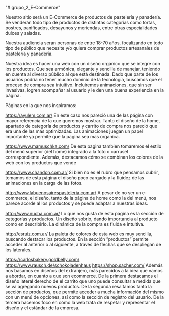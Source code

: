 "# grupo_2_E-Commerce" 

Nuestro sitio será un E-Commerce de productos de pastelería y panadería. Se venderán todo tipo de productos de distintas categorías como tortas, postres, panificados, desayunos y meriendas, entre otras especialidades dulces y saladas.

Nuestra audiencia serán personas de entre 18-70 años, focalizando en todo tipo de público que necesite y/o quiera comprar productos artesanales de pastelería y panadería.

Nuestra idea es hacer una web con un diseño orgánico que se integre con los productos. Que sea armónica, elegante y sencilla de manejar, teniendo en cuenta al diverso público al que está destinada. Dado que parte de los usuarios podría no tener mucho dominio de la tecnología, buscamos que el proceso de compra sea intuitivo.
Incluiremos animaciones, que sin ser invasivas, logren acompañar al usuario y le den una buena experiencia en la página. 


Páginas en la que nos inspiramos:

https://ayulem.com.ar/
En este caso nos pareció una de las página con mayor referencia de la que queremos mostrar. Tanto el diseño de la home, apartado de categoría de productos y carrito de compra nos pareció que era una de las más optimizadas. Las animaciones juegan un papel importante ya permite que la pagina sea mas organica.  

https://www.mamuschka.com/
De esta pagina tambien tomaremos el estilo del menú superior (del home) integrado a la foto o carrusel correspondiente. Además, destacamos cómo se combinan los colores de la web con los productos que vende

https://www.chandon.com.ar/
Si bien no es el rubro que pensamos cubrir, tomamos de esta página el diseño poco cargado y la fluidez de las animaciones en la carga de las fotos.

http://www.labuenosairespasteleria.com.ar/
A pesar de no ser un e-commerce, el diseño, tanto de la página de home como la del menú, nos parece acorde al los productos y se puede adaptar a nuestras ideas.

http://www.nucha.com.ar/
Lo que nos gusta de esta página es la sección de categorías y productos. Un diseño sobrio, dando importancia al producto como en describirlo. La dinámica de la compra es fluida e intuitiva.

http://esruiz.com.ar/
La paleta de colores de esta web es muy sencilla, buscando destacar los productos.
En la sección ”productos” permite acceder al anterior o al siguiente, a través de flechas que se despliegan de los laterales.

https://carlosbakery.goldbelly.com/
https://www.rausch.de/schokoladenhaus
https://shop.sacher.com/
Además nos basamos en diseños del extranjero, más parecidos a la idea que vamos a abordar, en cuanto a que son ecommerce. De la primera destacamos el diseño lateral derecho de el carrito que uno puede consultar a medida que se va agregando nuevos productos.
De la segunda resaltamos tanto la sección de productos, que permite acceder a mucha información del mismo con un menú de opciones, así como la sección de registro del usuario.
De la tercera hacemos foco en cómo la web trata de respetar y representar el diseño y el estándar de la empresa.

